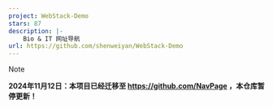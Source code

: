 ```yaml
---
project: WebStack-Demo
stars: 87
description: |-
    Bio & IT 网址导航
url: https://github.com/shenweiyan/WebStack-Demo
---
```


> [!NOTE]
> **2024年11月12日：本项目已经迁移至 <https://github.com/NavPage> ，本仓库暂停更新！**


